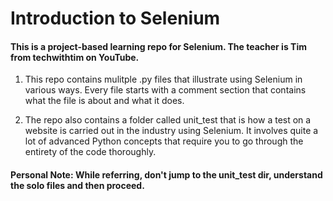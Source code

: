 # Introduction to Selenium

#### This is a project-based learning repo for Selenium. The teacher is Tim from techwithtim on YouTube.

1. This repo contains mulitple .py files that illustrate using Selenium in various ways. Every file starts with a comment section that contains what the file is about and what it does.

2. The repo also contains a folder called unit_test that is how a test on a website is carried out in the industry using Selenium. It involves quite a lot of advanced Python concepts that require you to go through the entirety of the code thoroughly.

#### Personal Note: While referring, don't jump to the unit_test dir, understand the solo files and then proceed.
